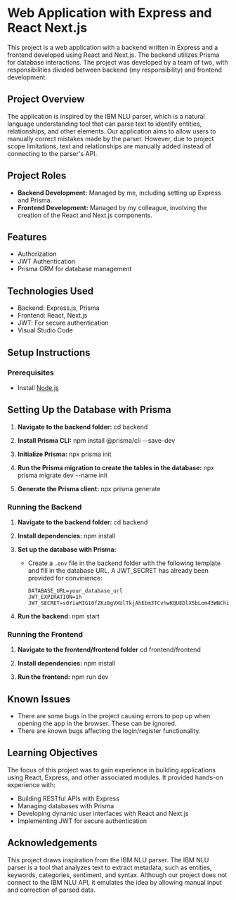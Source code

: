 # Web Application with Express and React Next.js

This project is a web application with a backend written in Express and a frontend developed using React and Next.js. The backend utilizes Prisma for database interactions. The project was developed by a team of two, with responsibilities divided between backend (my responsibility) and frontend development. 

## Project Overview

The application is inspired by the IBM NLU parser, which is a natural language understanding tool that can parse text to identify entities, relationships, and other elements. Our application aims to allow users to manually correct mistakes made by the parser. However, due to project scope limitations, text and relationships are manually added instead of connecting to the parser's API.

## Project Roles

- **Backend Development:** Managed by me, including setting up Express and Prisma.
- **Frontend Development:** Managed by my colleague, involving the creation of the React and Next.js components.

## Features

- Authorization
- JWT Authentication
- Prisma ORM for database management

## Technologies Used

- Backend: Express.js, Prisma
- Frontend: React, Next.js
- JWT: For secure authentication
- Visual Studio Code

## Setup Instructions

### Prerequisites

- Install [Node.js](https://nodejs.org/)

## Setting Up the Database with Prisma

1. **Navigate to the backend folder:**
   cd backend

2. **Install Prisma CLI:**
   npm install @prisma/cli --save-dev

3. **Initialize Prisma:**
   npx prisma init

4. **Run the Prisma migration to create the tables in the database:**
   npx prisma migrate dev --name init

5. **Generate the Prisma client:**
   npx prisma generate

### Running the Backend

1. **Navigate to the backend folder:**
   cd backend

2. **Install dependencies:**
   npm install

3. **Set up the database with Prisma:**
   - Create a `.env` file in the backend folder with the following template and fill in the database URL. A JWT_SECRET has already been provided for convinience:
     ```
     DATABASE_URL=your_database_url
     JWT_EXPIRATION=1h
     JWT_SECRET=s0YiaMIG10fZKz8gVXUlTkjAhEbm3TCvhwKQUEDlX5bLom43WNChiNbFvI87uJr
     ```

4. **Run the backend:**
   npm start

### Running the Frontend

1. **Navigate to the frontend/frontend folder**
   cd frontend/frontend 

2. **Install dependencies:**
   npm install

3. **Run the frontend:**
   npm run dev

## Known Issues

- There are some bugs in the project causing errors to pop up when opening the app in the browser. These can be ignored.
- There are known bugs affecting the login/register functionality.

## Learning Objectives

The focus of this project was to gain experience in building applications using React, Express, and other associated modules. It provided hands-on experience with:

- Building RESTful APIs with Express
- Managing databases with Prisma
- Developing dynamic user interfaces with React and Next.js
- Implementing JWT for secure authentication

## Acknowledgements

This project draws inspiration from the IBM NLU parser. The IBM NLU parser is a tool that analyzes text to extract metadata, such as entities, keywords, categories, sentiment, and syntax. Although our project does not connect to the IBM NLU API, it emulates the idea by allowing manual input and correction of parsed data.